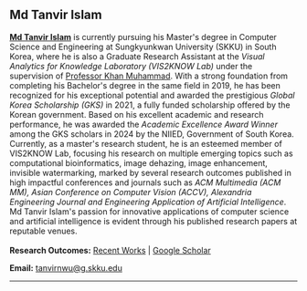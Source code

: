 ## Md Tanvir Islam
<b><a href="https://tanvirnwu.github.io/" target="_blank">Md Tanvir Islam</a></b> is currently pursuing his Master's degree in Computer Science and Engineering at Sungkyunkwan University (SKKU) in South Korea, where he is also a Graduate Research Assistant at the <i>Visual Analytics for Knowledge Laboratory (VIS2KNOW Lab)</i> under the supervision of <a href="https://scholar.google.co.kr/citations?user=k5oUZyQAAAAJ&hl=en" target="_blank">Professor Khan Muhammad</a>. With a strong foundation from completing his Bachelor's degree in the same field in 2019, he has been recognized for his exceptional potential and awarded the prestigious <i>Global Korea Scholarship (GKS)</i> in 2021, a fully funded scholarship offered by the Korean government. Based on his excellent academic and research performance, he was awarded the <i>Academic Excellence Award Winner</i> among the GKS scholars in 2024 by the NIIED, Government of South Korea. Currently, as a master's research student, he is an esteemed member of VIS2KNOW Lab, focusing his research on multiple emerging topics such as computational bioinformatics, image dehazing, image enhancement, invisible watermarking, marked by several research outcomes published in high impactful conferences and journals such as <i>ACM Multimedia (ACM MM), Asian Conference on Computer Vision (ACCV), Alexandria Engineering Journal and Engineering Application of Artificial Intelligence</i>. Md Tanvir Islam's passion for innovative applications of computer science and artificial intelligence is evident through his published research papers at reputable venues.
<br><br>
<b>Research Outcomes:</b> [Recent Works](https://tanvirnwu.github.io/pages/publications) | [Google Scholar](https://scholar.google.com/citations?user=UvINe-sAAAAJ&hl=en) 

<b>Email:</b> tanvirnwu@g.skku.edu

---

<!--
#### Springer & ACM
<ul>
  <li><a href="https://link.springer.com/chapter/10.1007/978-981-15-5148-2_48">An Empirical Study on Diabetes Mellitus Prediction Using Apriori Algorithm</a></li>
  <li><a href="https://link.springer.com/chapter/10.1007/978-981-15-3607-6_7">Diabetes Mellitus Risk Prediction Using Artificial Neural Network</a></li>
  <li><a href="https://dl.acm.org/doi/10.1145/3377049.3377130">A Machine Learning Approach to Identify the Correlation and Association among the Students' Educational Behavior</a></li>
</ul>

#### IEEE
<ul>
  <li><a href="https://ieeexplore.ieee.org/document/9225551">Diabetes Mellitus Prediction using Different Ensemble Machine Learning Approaches</a></li>
  <li><a href="https://ieeexplore.ieee.org/document/8944552">An empirical study to predict diabetes mellitus using K-means and hierarchical clustering techniques</a></li>
  <li><a href="https://ieeexplore.ieee.org/document/9225430">Typical and non-typical diabetes disease prediction using random forest algorithm</a></li>
  <li><a href="https://ieeexplore.ieee.org/document/9225662">Human behavior analysis using association rule mining techniques</a></li>
  <li><a href="https://dl.acm.org/doi/10.1145/3377049.3377130">A Machine Learning Approach to Identify the Correlation and Association among the Students' Educational Behavior</a></li>
  <li><a href="https://ieeexplore.ieee.org/document/8944499">Identification of Cyanide within Hollow Core Photonics Crystal Fiber</a></li>
</ul>

### See more on Tanvir's <a href="https://scholar.google.com/citations?user=UvINe-sAAAAJ&hl=en&authuser=1" style="color: #E54818;">Google Scholar profile.</a></br>
-->
